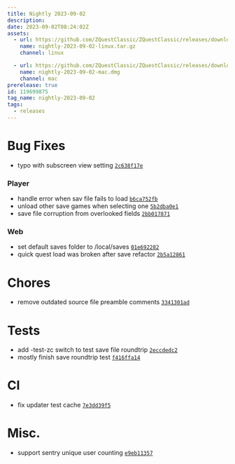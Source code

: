 ```yaml
---
title: Nightly 2023-09-02
description: 
date: 2023-09-02T08:24:02Z
assets: 
  - url: https://github.com/ZQuestClassic/ZQuestClassic/releases/download/nightly-2023-09-02/nightly-2023-09-02-linux.tar.gz
    name: nightly-2023-09-02-linux.tar.gz
    channel: linux

  - url: https://github.com/ZQuestClassic/ZQuestClassic/releases/download/nightly-2023-09-02/nightly-2023-09-02-mac.dmg
    name: nightly-2023-09-02-mac.dmg
    channel: mac
prerelease: true
id: 119699875
tag_name: nightly-2023-09-02
tags:
  - releases
---
```




# Bug Fixes

- typo with subscreen view setting [`2c638f17e`](https://github.com/ArmageddonGames/ZQuestClassic/commit/2c638f17e97968977e528cf529dbf39b8a269a8c)

### Player

- handle error when sav file fails to load [`b6ca752fb`](https://github.com/ArmageddonGames/ZQuestClassic/commit/b6ca752fb4529e36b8cd22408b7728f922145bb9)
- unload other save games when selecting one [`5b2dba0e1`](https://github.com/ArmageddonGames/ZQuestClassic/commit/5b2dba0e10c5a74efc951ae7fb63abb5511f3846)
- save file corruption from overlooked fields [`2bb017871`](https://github.com/ArmageddonGames/ZQuestClassic/commit/2bb0178719430d31e3b1baa3b82fef376d247a34)

### Web

- set default saves folder to /local/saves [`01e692282`](https://github.com/ArmageddonGames/ZQuestClassic/commit/01e6922822ce08f1aaf34c1233e5af4f6c79e53c)
- quick quest load was broken after save refactor [`2b5a12861`](https://github.com/ArmageddonGames/ZQuestClassic/commit/2b5a12861dd9a1379aa381557c0c36d4c84fa1f0)

# Chores

- remove outdated source file preamble comments [`3341301ad`](https://github.com/ArmageddonGames/ZQuestClassic/commit/3341301ad1d3df25f93288882a75f23e48f32a47)

# Tests

- add -test-zc switch to test save file roundtrip [`2eccdedc2`](https://github.com/ArmageddonGames/ZQuestClassic/commit/2eccdedc2fb8dbe052d367edec4b1db3b578a751)
- mostly finish save roundtrip test [`f416ffa14`](https://github.com/ArmageddonGames/ZQuestClassic/commit/f416ffa144f03d3f8d6c9ee5062d4e7506848ba1)

# CI

- fix updater test cache [`7e3dd39f5`](https://github.com/ArmageddonGames/ZQuestClassic/commit/7e3dd39f5694ba64b43f2c573c390acd36a39629)

# Misc.

- support sentry unique user counting [`e9eb11357`](https://github.com/ArmageddonGames/ZQuestClassic/commit/e9eb11357d4e2c18772a0298474d6afe842ce1bb)
